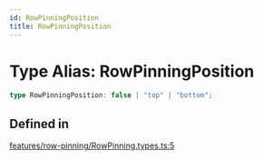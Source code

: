 ```yaml
---
id: RowPinningPosition
title: RowPinningPosition
---
```


# Type Alias: RowPinningPosition

```ts
type RowPinningPosition: false | "top" | "bottom";
```

## Defined in

[features/row-pinning/RowPinning.types.ts:5](https://github.com/TanStack/table/blob/main/packages/table-core/src/features/row-pinning/RowPinning.types.ts#L5)
